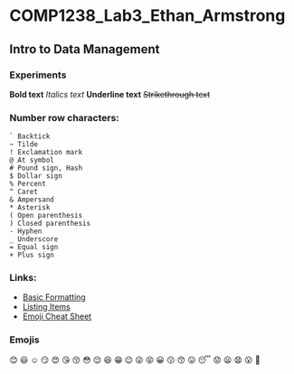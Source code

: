 # COMP1238_Lab3_Ethan_Armstrong
## Intro to Data Management                                                                                                                                                                                                                                                             

### Experiments

**Bold text**
*Italics text*
__Underline text__
~~Strikethrough text~~

### Number row characters:
```
` Backtick
~ Tilde
! Exclamation mark
@ At symbol
# Pound sign, Hash
$ Dollar sign
% Percent
^ Caret
& Ampersand
* Asterisk
( Open parenthesis
) Closed parenthesis
- Hyphen
_ Underscore
= Equal sign
+ Plus sign
```

### Links:

- [Basic Formatting](https://docs.github.com/en/get-started/writing-on-github/getting-started-with-writing-and-formatting-on-github/basic-writing-and-formatting-syntax#links)
- [Listing Items](https://gist.github.com/grahamperrin/9e382d743731d03e275ae0f46aea9649#using-bullet-points-effectively)
- [Emoji Cheat Sheet](https://github.com/ikatyang/emoji-cheat-sheet/blob/master/README.md)

### Emojis

:blush: :smiley: :relaxed:
:smirk:	:heart_eyes: :kissing_heart:
:kissing_closed_eyes: :flushed: :relieved:
:satisfied: :grin: :wink:
:stuck_out_tongue_winking_eye:	:stuck_out_tongue_closed_eyes: :grinning:
:kissing:	:kissing_smiling_eyes: :stuck_out_tongue:
:sleeping: :worried: :frowning:
:anguished: :open_mouth: :grimacing:

